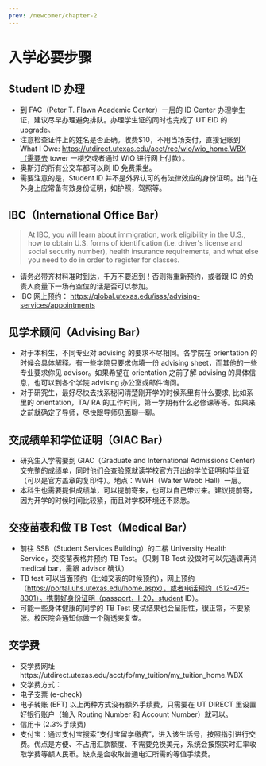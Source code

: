 ```yaml
---
prev: /newcomer/chapter-2
---
```


# 入学必要步骤

## Student ID 办理

- 到 FAC（Peter T. Flawn Academic Center）一层的 ID Center 办理学生证，建议尽早办理避免排队。办理学生证的同时也完成了 UT EID 的 upgrade。
- 注意检查证件上的姓名是否正确。收费$10，不用当场支付，直接记账到 What I Owe: https://utdirect.utexas.edu/acct/rec/wio/wio_home.WBX（需要去 tower 一楼交或者通过 WIO 进行网上付款）。
- 奥斯汀的所有公交车都可以刷 ID 免费乘坐。
- 需要注意的是，Student ID 并不是外界认可的有法律效应的身份证明。出门在外身上应常备有效身份证明，如护照，驾照等。

## IBC（International Office Bar）

> At IBC, you will learn about immigration, work eligibility in the U.S., how to obtain U.S. forms of identification (i.e. driver's license and social security number), health insurance requirements, and what else you need to do in order to register for classes.

- 请务必带齐材料准时到达，千万不要迟到！否则得重新预约，或者跟 IO 的负责人商量下一场有空位的话是否可以参加。
- IBC 网上预约：
  https://global.utexas.edu/isss/advising-services/appointments

## 见学术顾问（Advising Bar）

- 对于本科生，不同专业对 advising 的要求不尽相同。各学院在 orientation 的时候会具体解释。有一些学院只要求你填一份 advising sheet，而其他的一些专业要求你见 advisor。如果希望在 orientation 之前了解 advising 的具体信息，也可以到各个学院 advising 办公室或邮件询问。
- 对于研究生，最好尽快去找系秘问清楚刚开学的时候系里有什么要求, 比如系里的 orientation，TA/ RA 的工作时间，第一学期有什么必修课等等。如果来之前就确定了导师，尽快跟导师见面聊一聊。

## 交成绩单和学位证明（GIAC Bar）

- 研究生入学需要到 GIAC（Graduate and International Admissions Center）交完整的成绩单，同时他们会查验原就读学校官方开出的学位证明和毕业证（可以是官方盖章的复印件）。地点：WWH（Walter Webb Hall）一层。
- 本科生也需要提供成绩单，可以提前寄来，也可以自己带过来。建议提前寄，因为开学的时候时间比较紧，而且对学校环境还不熟悉。

## 交疫苗表和做 TB Test（Medical Bar）

- 前往 SSB（Student Services Building）的二楼 University Health Service，交疫苗表格并预约 TB Test。（只剩 TB Test 没做时可以先选课再消 medical bar，需跟 advisor 确认）
- TB test 可以当面预约（比如交表的时候预约），网上预约（https://portal.uhs.utexas.edu/home.aspx），或者电话预约（512-475-8301）。携带好身份证明（passport，I-20，student ID）。
- 可能一些身体健康的同学的 TB Test 皮试结果也会呈阳性，很正常，不要紧张。校医院会通知你做一个胸透来复查。

## 交学费

- 交学费网址https://utdirect.utexas.edu/acct/fb/my_tuition/my_tuition_home.WBX
- 交学费方式：
- 电子支票 (e-check)
- 电子转账 (EFT)
  以上两种方式没有额外手续费，只需要在 UT DIRECT 里设置好银行账户（输入 Routing Number 和 Account Number）就可以。
- 信用卡 (2.3%手续费)
- 支付宝：通过支付宝搜索“支付宝留学缴费”，进入该生活号，按照指引进行交费。优点是方便、不占用汇款额度、不需要兑换美元，系统会按照实时汇率收取学费等额人民币。缺点是会收取普通电汇所需的等值手续费。
